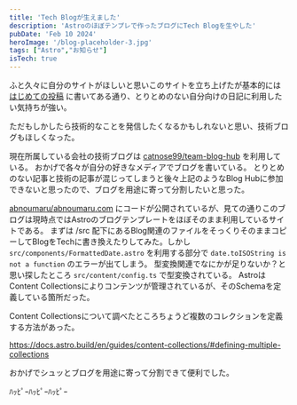```yaml
---
title: 'Tech Blogが生えました'
description: 'Astroのほぼテンプレで作ったブログにTech Blogを生やした'
pubDate: 'Feb 10 2024'
heroImage: '/blog-placeholder-3.jpg'
tags: ["Astro","お知らせ"]
isTech: true
---
```


ふと久々に自分のサイトがほしいと思いこのサイトを立ち上げたが基本的には [はじめての投稿](https://abnoumaru.com/blog/2024-02-03-first-post/) に書いてある通り、とりとめのない自分向けの日記に利用したい気持ちが強い。

ただもしかしたら技術的なことを発信したくなるかもしれないと思い、技術ブログもほしくなった。

現在所属している会社の技術ブログは [catnose99/team-blog-hub](https://github.com/catnose99/team-blog-hub) を利用している。
おかげで各々が自分の好きなメディアでブログを書いている。
とりとめのない記事と技術の記事が混じってしまうと後々上記のようなBlog Hubに参加できないと思ったので、ブログを用途に寄って分割したいと思った。

[abnoumaru/abnoumaru.com](https://github.com/abnoumaru/abnoumaru.com) にコードが公開されているが、見ての通りこのブログは現時点ではAstroのブログテンプレートをほぼそのまま利用しているサイトである。
まずは /src 配下にあるBlog関連のファイルをそっくりそのままコピーしてBlogをTechに書き換えたりしてみた。しかし `src/components/FormattedDate.astro` を利用する部分で `date.toISOString is not a function` のエラーが出てしまう。
型変換関連でなにかが足りないか？と思い探したところ `src/content/config.ts` で型変換されている。
AstroはContent Collectionsによりコンテンツが管理されているが、そのSchemaを定義している箇所だった。

Content Collectionsについて調べたところちょうど複数のコレクションを定義する方法があった。

https://docs.astro.build/en/guides/content-collections/#defining-multiple-collections

おかげでシュッとブログを用途に寄って分割できて便利でした。

ﾊｯﾋﾟｰﾊｯﾋﾟｰﾊｯﾋﾟｰ
